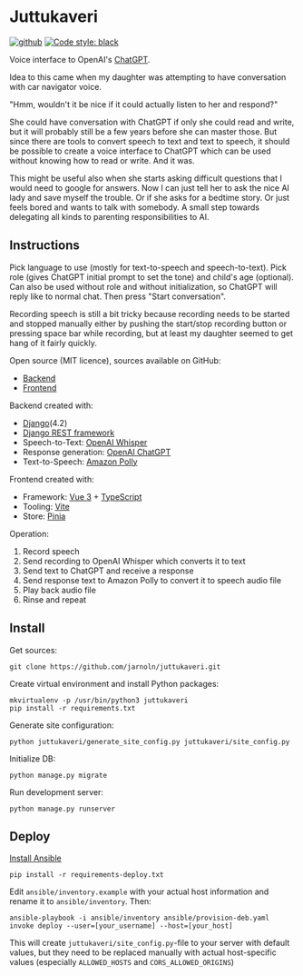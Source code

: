 # Juttukaveri

[![github](https://github.com/jarnoln/juttukaveri/actions/workflows/test.yml/badge.svg)](https://github.com/jarnoln/juttukaveri/actions/workflows/test.yml)
[![Code style: black](https://img.shields.io/badge/code%20style-black-000000.svg)](https://github.com/psf/black)

Voice interface to OpenAI's [ChatGPT](https://openai.com/chatgpt).

Idea to this came when my daughter was attempting to have conversation with car navigator voice.

"Hmm, wouldn't it be nice if it could actually listen to her and respond?"

She could have conversation with ChatGPT if only she could read and write, but it will probably still be a few years
before she can master those. But since there are tools to convert speech to text and text to speech, it should be
possible to  create a voice interface to ChatGPT which can be used without knowing how to read or write. And it was.

This might be useful also when she starts asking difficult questions that I would need to google for answers. Now I
can just tell her to ask the nice AI lady and save myself the trouble. Or if she asks for a bedtime story. Or just
feels bored and wants to talk with somebody. A small step towards delegating all kinds to parenting responsibilities to
AI.

## Instructions

Pick language to use (mostly for text-to-speech and speech-to-text).
Pick role (gives ChatGPT initial prompt to set the tone) and child's age (optional).
Can also be used without role and without initialization, so ChatGPT will reply like to normal chat.
Then press "Start conversation".

Recording speech is still a bit tricky because recording needs to be started and stopped manually either by pushing
the start/stop recording button or pressing space bar while recording, but at least my daughter seemed to get
hang of it fairly quickly.

Open source (MIT licence), sources available on GitHub:
* [Backend](https://github.com/jarnoln/juttukaveri)
* [Frontend](https://github.com/jarnoln/juttukaveri-front)

Backend created with:
* [Django](https://www.djangoproject.com/)(4.2)
* [Django REST framework](https://www.django-rest-framework.org/)
* Speech-to-Text: [OpenAI Whisper](https://platform.openai.com/docs/guides/speech-to-text)
* Response generation: [OpenAI ChatGPT](https://platform.openai.com/docs/guides/gpt/chat-completions-api)
* Text-to-Speech: [Amazon Polly](https://aws.amazon.com/polly/)

Frontend created with:
* Framework: [Vue 3](https://vuejs.org/) + [TypeScript](https://www.typescriptlang.org/)
* Tooling: [Vite](https://vitejs.dev/)
* Store: [Pinia](https://pinia.vuejs.org/)

Operation:
1. Record speech
2. Send recording to OpenAI Whisper which converts it to text
3. Send text to ChatGPT and receive a response
4. Send response text to Amazon Polly to convert it to speech audio file
5. Play back audio file
6. Rinse and repeat


Install
-------

Get sources:

    git clone https://github.com/jarnoln/juttukaveri.git

Create virtual environment and install Python packages:

    mkvirtualenv -p /usr/bin/python3 juttukaveri
    pip install -r requirements.txt

Generate site configuration:

    python juttukaveri/generate_site_config.py juttukaveri/site_config.py

Initialize DB:

    python manage.py migrate

Run development server:

    python manage.py runserver



Deploy
------

[Install Ansible](https://docs.ansible.com/ansible/latest/installation_guide/intro_installation.html)

    pip install -r requirements-deploy.txt

Edit `ansible/inventory.example`  with your actual host information and rename it to `ansible/inventory`. Then:

    ansible-playbook -i ansible/inventory ansible/provision-deb.yaml
    invoke deploy --user=[your_username] --host=[your_host]

This will create `juttukaveri/site_config.py`-file to your server with default values, but they need to be replaced
manually with actual host-specific values (especially `ALLOWED_HOSTS` and `CORS_ALLOWED_ORIGINS`)
